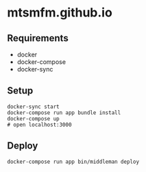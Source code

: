 # mtsmfm.github.io

## Requirements

- docker
- docker-compose
- docker-sync

## Setup

    docker-sync start
    docker-compose run app bundle install
    docker-compose up
    # open localhost:3000

## Deploy

    docker-compose run app bin/middleman deploy
